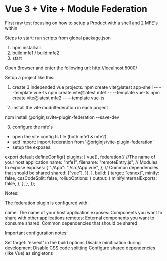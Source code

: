 # Vue 3 + Vite + Module Federation

First raw test focusing on how to setup a Product with a shell and 2 MFE's within

Steps to start:
run scripts from global package.json

1) npm install:all
2) build:mfe1 / build:mfe2
3) start

Open Browser and enter the following url: http://localhost:5000/



Setup a project like this:

1) create 3 independed vue projects.
npm create vite@latest app-shell -- --template vue-ts
npm create vite@latest mfe1 -- --template vue-ts
npm create vite@latest mfe2 -- --template vue-ts


2) install the vite modulfederation in each project

npm install @originjs/vite-plugin-federation --save-dev

3) configure the mfe's

- open the vite.config.ts file (both mfe1 & mfe2)
- add import: import federation from '@originjs/vite-plugin-federation'
- setup the exposes: 

export default defineConfig({
  plugins: [
    vue(),
    federation({
      //The name of your host application
      name: "mfe1",
      filename: "remoteEntry.js",
      // Modules to expose
      exposes: {
        "./App": "./src/App.vue",
      },
      // Common dependencies that should be shared
      shared: ["vue"],
    }),
  ],
  build: {
    target: "esnext",
    minify: false,
    cssCodeSplit: false,
    rollupOptions: {
      output: {
        minifyInternalExports: false,
      },
    },
  },
});


Notes:

The federation plugin is configured with:

name: The name of your host application
exposes: Components you want to share with other applications
remotes: External components you want to consume
shared: Common dependencies that should be shared

Important configuration notes:

Set target: 'esnext' in the build options
Disable minification during development
Disable CSS code splitting
Configure shared dependencies (like Vue) as singletons
